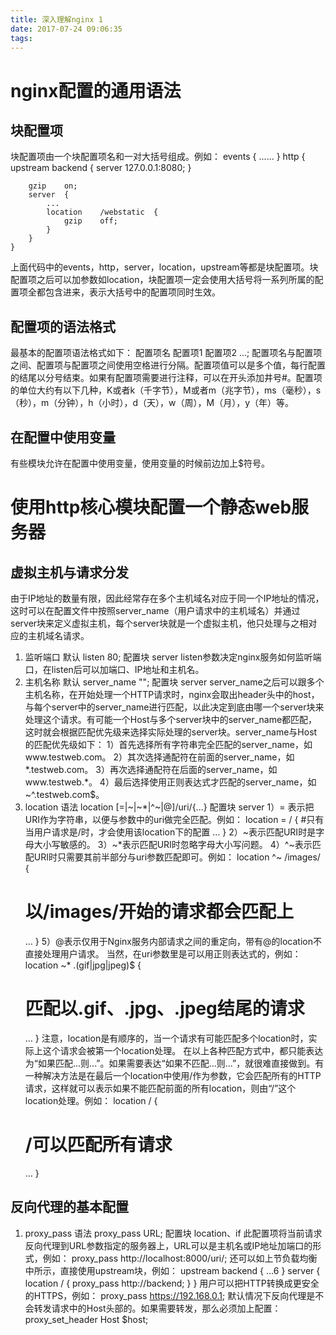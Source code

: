 ```yaml
---
title: 深入理解nginx 1
date: 2017-07-24 09:06:35
tags:
---
```



# nginx配置的通用语法 #

## 块配置项 ##
块配置项由一个块配置项名和一对大括号组成。例如：
	events	{
		......
	}
	http	{
		upstream	backend	{
			server	127.0.0.1:8080;
		}

		gzip	on;
		server	{
			...
			location	/webstatic	{
				gzip	off;
			}
		}
	}
上面代码中的events，http，server，location，upstream等都是块配置项。块配置项之后可以加参数如location，块配置项一定会使用大括号将一系列所属的配置项全都包含进来，表示大括号中的配置项同时生效。

## 配置项的语法格式 ##
最基本的配置项语法格式如下：
	配置项名 配置项1 配置项2 ...;
配置项名与配置项之间、配置项与配置项之间使用空格进行分隔。配置项值可以是多个值，每行配置的结尾以分号结束。如果有配置项需要进行注释，可以在开头添加井号#。配置项的单位大约有以下几种，K或者k（千字节），M或者m（兆字节），ms（毫秒），s（秒），m（分钟），h（小时），d（天），w（周），M（月），y（年）等。

## 在配置中使用变量 ##
有些模块允许在配置中使用变量，使用变量的时候前边加上$符号。

# 使用http核心模块配置一个静态web服务器 #

## 虚拟主机与请求分发 ##
由于IP地址的数量有限，因此经常存在多个主机域名对应于同一个IP地址的情况，这时可以在配置文件中按照server_name（用户请求中的主机域名）并通过server块来定义虚拟主机，每个server块就是一个虚拟主机，他只处理与之相对应的主机域名请求。
1. 监听端口
默认		listen 80;
配置块	server
listen参数决定nginx服务如何监听端口，在listen后可以加端口、IP地址和主机名。
2. 主机名称
默认		server_name "";
配置块	server
server_name之后可以跟多个主机名称，在开始处理一个HTTP请求时，nginx会取出header头中的host，与每个server中的server_name进行匹配，以此决定到底由哪一个server块来处理这个请求。有可能一个Host与多个server块中的server_name都匹配，这时就会根据匹配优先级来选择实际处理的server块。server_name与Host的匹配优先级如下：
1）首先选择所有字符串完全匹配的server_name，如www.testweb.com。
2）其次选择通配符在前面的server_name，如*.testweb.com。
3）再次选择通配符在后面的server_name，如www.testweb.*。
4）最后选择使用正则表达式才匹配的server_name，如~^\.testweb\.com$。
3. location
语法		location [=|~|~*|^~|@]/uri/{...}
配置块	server
1）= 表示把URI作为字符串，以便与参数中的uri做完全匹配。例如：
	location  = / {
	  #只有当用户请求是/时，才会使用该location下的配置
	  …
	}
2）~表示匹配URI时是字母大小写敏感的。
3）~*表示匹配URI时忽略字母大小写问题。
4）^~表示匹配URI时只需要其前半部分与uri参数匹配即可。例如：
	location ^~ /images/ {
	  # 以/images/开始的请求都会匹配上
	  …
	}
5）@表示仅用于Nginx服务内部请求之间的重定向，带有@的location不直接处理用户请求。
当然，在uri参数里是可以用正则表达式的，例如：
	location ~* \.(gif|jpg|jpeg)$ {
	  # 匹配以.gif、.jpg、.jpeg结尾的请求
	  …
	}
注意，location是有顺序的，当一个请求有可能匹配多个location时，实际上这个请求会被第一个location处理。
在以上各种匹配方式中，都只能表达为“如果匹配...则...”。如果需要表达“如果不匹配...则...”，就很难直接做到。有一种解决方法是在最后一个location中使用/作为参数，它会匹配所有的HTTP请求，这样就可以表示如果不能匹配前面的所有location，则由“/”这个location处理。例如：
	location  / {
	  # /可以匹配所有请求
	 …
	}

## 反向代理的基本配置 ##
1. proxy_pass
语法 proxy_pass URL;
配置块	location、if
此配置项将当前请求反向代理到URL参数指定的服务器上，URL可以是主机名或IP地址加端口的形式，例如：
	proxy_pass http://localhost:8000/uri/;
还可以如上节负载均衡中所示，直接使用upstream块，例如：
	upstream backend {
	  …6
	}
	server {
	  location / {
	    proxy_pass  http://backend;
	  }
	}
用户可以把HTTP转换成更安全的HTTPS，例如：
	proxy_pass https://192.168.0.1;
默认情况下反向代理是不会转发请求中的Host头部的。如果需要转发，那么必须加上配置：
	proxy_set_header Host $host;
















